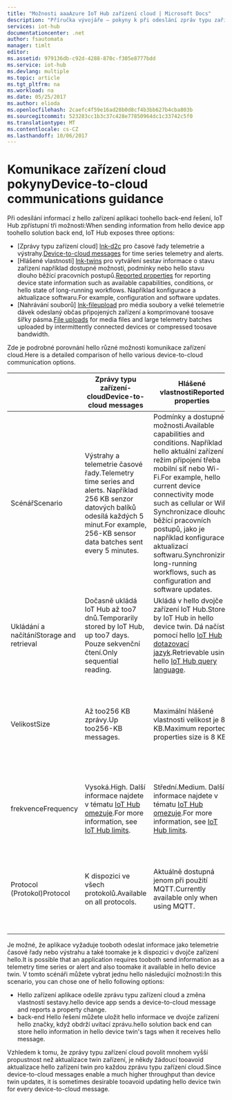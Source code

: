 ```yaml
---
title: "Možnosti aaaAzure IoT Hub zařízení cloud | Microsoft Docs"
description: "Příručka vývojáře – pokyny k při odeslání zpráv typu zařízení cloud toouse, hlášen vlastnostech nebo soubor pro komunikaci typu cloud zařízení."
services: iot-hub
documentationcenter: .net
author: fsautomata
manager: timlt
editor: 
ms.assetid: 979136db-c92d-4288-870c-f305e8777bdd
ms.service: iot-hub
ms.devlang: multiple
ms.topic: article
ms.tgt_pltfrm: na
ms.workload: na
ms.date: 05/25/2017
ms.author: elioda
ms.openlocfilehash: 2caefc4f59e16ad28b0d8cf4b3bb627b4cba803b
ms.sourcegitcommit: 523283cc1b3c37c428e77850964dc1c33742c5f0
ms.translationtype: MT
ms.contentlocale: cs-CZ
ms.lasthandoff: 10/06/2017
---
```

# <a name="device-to-cloud-communications-guidance"></a><span data-ttu-id="e0b44-103">Komunikace zařízení cloud pokyny</span><span class="sxs-lookup"><span data-stu-id="e0b44-103">Device-to-cloud communications guidance</span></span>
<span data-ttu-id="e0b44-104">Při odesílání informací z hello zařízení aplikaci toohello back-end řešení, IoT Hub zpřístupní tři možnosti:</span><span class="sxs-lookup"><span data-stu-id="e0b44-104">When sending information from hello device app toohello solution back end, IoT Hub exposes three options:</span></span>

* <span data-ttu-id="e0b44-105">[Zprávy typu zařízení cloud] [ lnk-d2c] pro časové řady telemetrie a výstrahy.</span><span class="sxs-lookup"><span data-stu-id="e0b44-105">[Device-to-cloud messages][lnk-d2c] for time series telemetry and alerts.</span></span>
* <span data-ttu-id="e0b44-106">[Hlášené vlastnosti] [ lnk-twins] pro vytváření sestav informace o stavu zařízení například dostupné možnosti, podmínky nebo hello stavu dlouho běžící pracovních postupů.</span><span class="sxs-lookup"><span data-stu-id="e0b44-106">[Reported properties][lnk-twins] for reporting device state information such as available capabilities, conditions, or hello state of long-running workflows.</span></span> <span data-ttu-id="e0b44-107">Například konfigurace a aktualizace softwaru.</span><span class="sxs-lookup"><span data-stu-id="e0b44-107">For example, configuration and software updates.</span></span>
* <span data-ttu-id="e0b44-108">[Nahrávání souborů] [ lnk-fileupload] pro média soubory a velké telemetrie dávek odeslaný občas připojených zařízení a komprimované toosave šířky pásma.</span><span class="sxs-lookup"><span data-stu-id="e0b44-108">[File uploads][lnk-fileupload] for media files and large telemetry batches uploaded by intermittently connected devices or compressed toosave bandwidth.</span></span>

<span data-ttu-id="e0b44-109">Zde je podrobné porovnání hello různé možnosti komunikace zařízení cloud.</span><span class="sxs-lookup"><span data-stu-id="e0b44-109">Here is a detailed comparison of hello various device-to-cloud communication options.</span></span>

|  | <span data-ttu-id="e0b44-110">Zprávy typu zařízení-cloud</span><span class="sxs-lookup"><span data-stu-id="e0b44-110">Device-to-cloud messages</span></span> | <span data-ttu-id="e0b44-111">Hlášené vlastnosti</span><span class="sxs-lookup"><span data-stu-id="e0b44-111">Reported properties</span></span> | <span data-ttu-id="e0b44-112">Nahrávání souborů</span><span class="sxs-lookup"><span data-stu-id="e0b44-112">File uploads</span></span> |
| ---- | ------- | ---------- | ---- |
| <span data-ttu-id="e0b44-113">Scénář</span><span class="sxs-lookup"><span data-stu-id="e0b44-113">Scenario</span></span> | <span data-ttu-id="e0b44-114">Výstrahy a telemetrie časové řady.</span><span class="sxs-lookup"><span data-stu-id="e0b44-114">Telemetry time series and alerts.</span></span> <span data-ttu-id="e0b44-115">Například 256 KB senzor datových balíků odesílá každých 5 minut.</span><span class="sxs-lookup"><span data-stu-id="e0b44-115">For example, 256-KB sensor data batches sent every 5 minutes.</span></span> | <span data-ttu-id="e0b44-116">Podmínky a dostupné možnosti.</span><span class="sxs-lookup"><span data-stu-id="e0b44-116">Available capabilities and conditions.</span></span> <span data-ttu-id="e0b44-117">Například hello aktuální zařízení režim připojení třeba mobilní síť nebo Wi-Fi.</span><span class="sxs-lookup"><span data-stu-id="e0b44-117">For example, hello current device connectivity mode such as cellular or WiFi.</span></span> <span data-ttu-id="e0b44-118">Synchronizace dlouho běžící pracovních postupů, jako je například konfigurace a aktualizací softwaru.</span><span class="sxs-lookup"><span data-stu-id="e0b44-118">Synchronizing long-running workflows, such as configuration and software updates.</span></span> | <span data-ttu-id="e0b44-119">Mediálních souborů.</span><span class="sxs-lookup"><span data-stu-id="e0b44-119">Media files.</span></span> <span data-ttu-id="e0b44-120">Velké (obvykle komprimované) telemetrie dávek.</span><span class="sxs-lookup"><span data-stu-id="e0b44-120">Large (typically compressed) telemetry batches.</span></span> |
| <span data-ttu-id="e0b44-121">Ukládání a načítání</span><span class="sxs-lookup"><span data-stu-id="e0b44-121">Storage and retrieval</span></span> | <span data-ttu-id="e0b44-122">Dočasně ukládá IoT Hub až too7 dnů.</span><span class="sxs-lookup"><span data-stu-id="e0b44-122">Temporarily stored by IoT Hub, up too7 days.</span></span> <span data-ttu-id="e0b44-123">Pouze sekvenční čtení.</span><span class="sxs-lookup"><span data-stu-id="e0b44-123">Only sequential reading.</span></span> | <span data-ttu-id="e0b44-124">Ukládá v hello dvojče zařízení IoT Hub.</span><span class="sxs-lookup"><span data-stu-id="e0b44-124">Stored by IoT Hub in hello device twin.</span></span> <span data-ttu-id="e0b44-125">Dá načíst pomocí hello [IoT Hub dotazovací jazyk][lnk-query].</span><span class="sxs-lookup"><span data-stu-id="e0b44-125">Retrievable using hello [IoT Hub query language][lnk-query].</span></span> | <span data-ttu-id="e0b44-126">Uložený v účtu Azure Storage zadaný uživatelem.</span><span class="sxs-lookup"><span data-stu-id="e0b44-126">Stored in user-provided Azure Storage account.</span></span> |
| <span data-ttu-id="e0b44-127">Velikost</span><span class="sxs-lookup"><span data-stu-id="e0b44-127">Size</span></span> | <span data-ttu-id="e0b44-128">Až too256 KB zprávy.</span><span class="sxs-lookup"><span data-stu-id="e0b44-128">Up too256-KB messages.</span></span> | <span data-ttu-id="e0b44-129">Maximální hlášené vlastnosti velikost je 8 KB.</span><span class="sxs-lookup"><span data-stu-id="e0b44-129">Maximum reported properties size is 8 KB.</span></span> | <span data-ttu-id="e0b44-130">Maximální velikost podporovaná technologií úložiště objektů Blob Azure.</span><span class="sxs-lookup"><span data-stu-id="e0b44-130">Maximum file size supported by Azure Blob Storage.</span></span> |
| <span data-ttu-id="e0b44-131">frekvence</span><span class="sxs-lookup"><span data-stu-id="e0b44-131">Frequency</span></span> | <span data-ttu-id="e0b44-132">Vysoká.</span><span class="sxs-lookup"><span data-stu-id="e0b44-132">High.</span></span> <span data-ttu-id="e0b44-133">Další informace najdete v tématu [IoT Hub omezuje][lnk-quotas].</span><span class="sxs-lookup"><span data-stu-id="e0b44-133">For more information, see [IoT Hub limits][lnk-quotas].</span></span> | <span data-ttu-id="e0b44-134">Střední.</span><span class="sxs-lookup"><span data-stu-id="e0b44-134">Medium.</span></span> <span data-ttu-id="e0b44-135">Další informace najdete v tématu [IoT Hub omezuje][lnk-quotas].</span><span class="sxs-lookup"><span data-stu-id="e0b44-135">For more information, see [IoT Hub limits][lnk-quotas].</span></span> | <span data-ttu-id="e0b44-136">Nízká.</span><span class="sxs-lookup"><span data-stu-id="e0b44-136">Low.</span></span> <span data-ttu-id="e0b44-137">Další informace najdete v tématu [IoT Hub omezuje][lnk-quotas].</span><span class="sxs-lookup"><span data-stu-id="e0b44-137">For more information, see [IoT Hub limits][lnk-quotas].</span></span> |
| <span data-ttu-id="e0b44-138">Protocol (Protokol)</span><span class="sxs-lookup"><span data-stu-id="e0b44-138">Protocol</span></span> | <span data-ttu-id="e0b44-139">K dispozici ve všech protokolů.</span><span class="sxs-lookup"><span data-stu-id="e0b44-139">Available on all protocols.</span></span> | <span data-ttu-id="e0b44-140">Aktuálně dostupná jenom při použití MQTT.</span><span class="sxs-lookup"><span data-stu-id="e0b44-140">Currently available only when using MQTT.</span></span> | <span data-ttu-id="e0b44-141">K dispozici při použití libovolný protokol, ale vyžaduje HTTP na hello zařízení.</span><span class="sxs-lookup"><span data-stu-id="e0b44-141">Available when using any protocol, but requires HTTP on hello device.</span></span> |

<span data-ttu-id="e0b44-142">Je možné, že aplikace vyžaduje tooboth odeslat informace jako telemetrie časové řady nebo výstrahu a také toomake je k dispozici v dvojče zařízení hello.</span><span class="sxs-lookup"><span data-stu-id="e0b44-142">It is possible that an application requires tooboth send information as a telemetry time series or alert and also toomake it available in hello device twin.</span></span> <span data-ttu-id="e0b44-143">V tomto scénáři můžete vybrat jednu hello následující možnosti:</span><span class="sxs-lookup"><span data-stu-id="e0b44-143">In this scenario, you can chose one of hello following options:</span></span>

* <span data-ttu-id="e0b44-144">Hello zařízení aplikace odešle zprávu typu zařízení cloud a změna vlastností sestavy.</span><span class="sxs-lookup"><span data-stu-id="e0b44-144">hello device app sends a device-to-cloud message and reports a property change.</span></span>
* <span data-ttu-id="e0b44-145">back-end Hello řešení můžete uložit hello informace ve dvojče zařízení hello značky, když obdrží uvítací zprávu.</span><span class="sxs-lookup"><span data-stu-id="e0b44-145">hello solution back end can store hello information in hello device twin's tags when it receives hello message.</span></span>

<span data-ttu-id="e0b44-146">Vzhledem k tomu, že zprávy typu zařízení cloud povolit mnohem vyšší propustnost než aktualizace twin zařízení, je někdy žádoucí tooavoid aktualizace hello zařízení twin pro každou zprávu typu zařízení cloud.</span><span class="sxs-lookup"><span data-stu-id="e0b44-146">Since device-to-cloud messages enable a much higher throughput than device twin updates, it is sometimes desirable tooavoid updating hello device twin for every device-to-cloud message.</span></span>


[lnk-twins]: iot-hub-devguide-device-twins.md
[lnk-fileupload]: iot-hub-devguide-file-upload.md
[lnk-quotas]: iot-hub-devguide-quotas-throttling.md
[lnk-query]: iot-hub-devguide-query-language.md
[lnk-d2c]: iot-hub-devguide-messages-d2c.md
